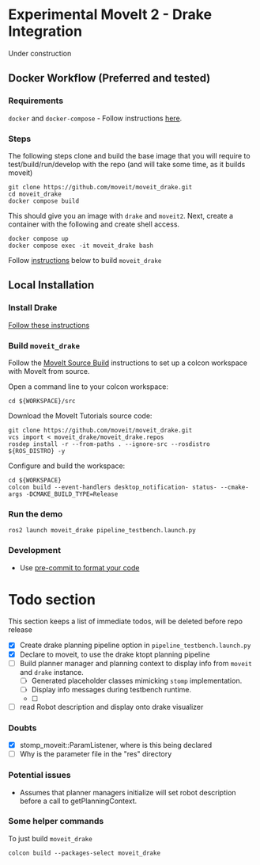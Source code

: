# Experimental MoveIt 2 - Drake Integration

Under construction

## Docker Workflow (Preferred and tested)

### Requirements
`docker` and `docker-compose` - Follow instructions [here](https://docs.docker.com/engine/install/ubuntu/).

### Steps
The following steps clone and build the base image that you will require to
test/build/run/develop with the repo (and will take some time, as it builds
moveit)

    git clone https://github.com/moveit/moveit_drake.git
    cd moveit_drake
    docker compose build

This should give you an image with `drake` and `moveit2`. Next, create a
container with the following and create shell access.

    docker compose up
    docker compose exec -it moveit_drake bash

Follow [instructions](#build-moveit_drake) below to build `moveit_drake`


## Local Installation

### Install Drake

[Follow these instructions](https://drake.mit.edu/installation.html)

### Build `moveit_drake`

Follow the [MoveIt Source Build](https://moveit.ros.org/install-moveit2/source/) instructions to set up a colcon workspace with MoveIt from source.

Open a command line to your colcon workspace:

    cd ${WORKSPACE}/src

Download the MoveIt Tutorials source code:

    git clone https://github.com/moveit/moveit_drake.git
    vcs import < moveit_drake/moveit_drake.repos
    rosdep install -r --from-paths . --ignore-src --rosdistro ${ROS_DISTRO} -y

Configure and build the workspace:

    cd ${WORKSPACE}
    colcon build --event-handlers desktop_notification- status- --cmake-args -DCMAKE_BUILD_TYPE=Release

### Run the demo

```
ros2 launch moveit_drake pipeline_testbench.launch.py
```

### Development

- Use [pre-commit to format your code](https://moveit.ros.org/documentation/contributing/code/#pre-commit-formatting-checks)

# Todo section

This section keeps a list of immediate todos, will be deleted before repo release

- [x] Create drake planning pipeline option in `pipeline_testbench.launch.py`
- [x] Declare to moveit, to use the drake ktopt planning pipeline
- [ ] Build planner manager and planning context to display info from `moveit`
  and `drake` instance.
    - [ ] Generated placeholder classes mimicking `stomp` implementation.
    - [ ] Display info messages during testbench runtime.
    - [ ]
- [ ] read Robot description and display onto drake visualizer

### Doubts
- [x] stomp_moveit::ParamListener, where is this being declared
- [ ] Why is the parameter file in the "res" directory

### Potential issues
- Assumes that planner managers initialize will set robot description before a
  call to getPlanningContext. 

### Some helper commands
To just build `moveit_drake`
```
colcon build --packages-select moveit_drake
```
